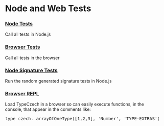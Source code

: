 
# Node and Web Tests

### [Node Tests](../the-tests/test-suite-node.js)
Call all tests in Node.js

### [Browser Tests](../the-tests/test-suite-web.html)
Call all tests in the browser

### [Node Signature Tests](../the-tests/test-signatures-node.js)
Run the random generated signature tests in Node.js

### [Browser REPL](../the-tests/test-console-repl.html)
Load TypeCzech in a browser so can easily execute functions, in the console, that appear in the comments like: 
<pre>
type_czech._arrayOfOneType([1,2,3], 'Number', 'TYPE-EXTRAS');
</pre>





